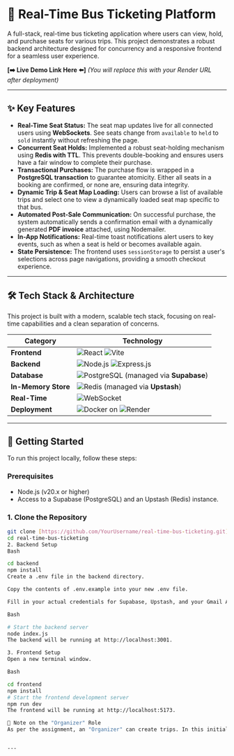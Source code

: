 # 🚌 Real-Time Bus Ticketing Platform

A full-stack, real-time bus ticketing application where users can view, hold, and purchase seats for various trips. This project demonstrates a robust backend architecture designed for concurrency and a responsive frontend for a seamless user experience.

**[➡️ Live Demo Link Here ⬅️]** *(You will replace this with your Render URL after deployment)*

---

## ✨ Key Features

-   **Real-Time Seat Status:** The seat map updates live for all connected users using **WebSockets**. See seats change from `available` to `held` to `sold` instantly without refreshing the page.
-   **Concurrent Seat Holds:** Implemented a robust seat-holding mechanism using **Redis with TTL**. This prevents double-booking and ensures users have a fair window to complete their purchase.
-   **Transactional Purchases:** The purchase flow is wrapped in a **PostgreSQL transaction** to guarantee atomicity. Either all seats in a booking are confirmed, or none are, ensuring data integrity.
-   **Dynamic Trip & Seat Map Loading:** Users can browse a list of available trips and select one to view a dynamically loaded seat map specific to that bus.
-   **Automated Post-Sale Communication:** On successful purchase, the system automatically sends a confirmation email with a dynamically generated **PDF invoice** attached, using Nodemailer.
-   **In-App Notifications:** Real-time toast notifications alert users to key events, such as when a seat is held or becomes available again.
-   **State Persistence:** The frontend uses `sessionStorage` to persist a user's selections across page navigations, providing a smooth checkout experience.

---

## 🛠️ Tech Stack & Architecture

This project is built with a modern, scalable tech stack, focusing on real-time capabilities and a clean separation of concerns.

| Category              | Technology                                                                                                                                                                                                                            |
| --------------------- | ------------------------------------------------------------------------------------------------------------------------------------------------------------------------------------------------------------------------------------- |
| **Frontend** | ![React](https://img.shields.io/badge/React-20232A?style=for-the-badge&logo=react&logoColor=61DAFB) ![Vite](https://img.shields.io/badge/Vite-B73BFE?style=for-the-badge&logo=vite&logoColor=FFD62E)                                     |
| **Backend** | ![Node.js](https://img.shields.io/badge/Node.js-339933?style=for-the-badge&logo=nodedotjs&logoColor=white) ![Express.js](https://img.shields.io/badge/Express.js-000000?style=for-the-badge&logo=express&logoColor=white)                 |
| **Database** | ![PostgreSQL](https://img.shields.io/badge/PostgreSQL-316192?style=for-the-badge&logo=postgresql&logoColor=white) (managed via **Supabase**)                                                                                             |
| **In-Memory Store** | ![Redis](https://img.shields.io/badge/Redis-DC382D?style=for-the-badge&logo=redis&logoColor=white) (managed via **Upstash**)                                                                                                               |
| **Real-Time** | ![WebSocket](https://img.shields.io/badge/WebSocket-010101?style=for-the-badge&logo=websocket&logoColor=white)                                                                                                                           |
| **Deployment** | ![Docker](https://img.shields.io/badge/Docker-2496ED?style=for-the-badge&logo=docker&logoColor=white) on ![Render](https://img.shields.io/badge/Render-46E3B7?style=for-the-badge&logo=render&logoColor=white)                             |

---

## 🚀 Getting Started

To run this project locally, follow these steps:

### Prerequisites

-   Node.js (v20.x or higher)
-   Access to a Supabase (PostgreSQL) and an Upstash (Redis) instance.

### 1. Clone the Repository
```bash
git clone [https://github.com/YourUsername/real-time-bus-ticketing.git](https://github.com/YourUsername/real-time-bus-ticketing.git)
cd real-time-bus-ticketing
2. Backend Setup
Bash

cd backend
npm install
Create a .env file in the backend directory.

Copy the contents of .env.example into your new .env file.

Fill in your actual credentials for Supabase, Upstash, and your Gmail App Password for Nodemailer.

Bash

# Start the backend server
node index.js
The backend will be running at http://localhost:3001.

3. Frontend Setup
Open a new terminal window.

Bash

cd frontend
npm install
# Start the frontend development server
npm run dev
The frontend will be running at http://localhost:5173.

📝 Note on the "Organizer" Role
As per the assignment, an "Organizer" can create trips. In this initial version of the project, this functionality is handled by a seeding script within the backend (backend/index.js). When the server starts in a development environment, it automatically populates the database with several pre-defined trips and their corresponding seat layouts. This provides a robust set of data for demonstrating the core passenger-facing features. A dedicated UI for organizers would be a key feature for a V2 of this application.


---
